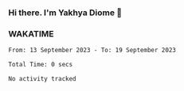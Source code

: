 ### Hi there. I'm Yakhya Diome 👋

### WAKATIME
<!--START_SECTION:waka-->

```txt
From: 13 September 2023 - To: 19 September 2023

Total Time: 0 secs

No activity tracked
```

<!--END_SECTION:waka-->
